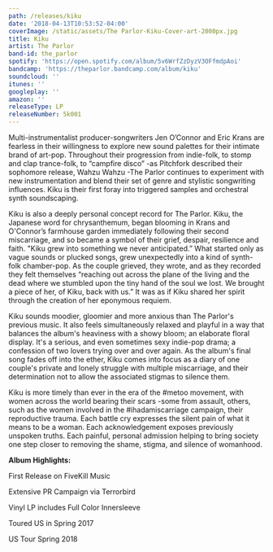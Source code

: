 ```yaml
---
path: /releases/kiku
date: '2018-04-13T10:53:52-04:00'
coverImage: /static/assets/The Parlor-Kiku-Cover-art-2000px.jpg
title: Kiku
artist: The Parlor
band-id: the_parlor
spotify: 'https://open.spotify.com/album/5v6WrfZzDyzV3OFfmdpAoi'
bandcamp: 'https://theparlor.bandcamp.com/album/kiku'
soundcloud: ''
itunes: ''
googleplay: ''
amazon: ''
releaseType: LP
releaseNumber: 5k001
---
```



Multi-instrumentalist producer-songwriters Jen O’Connor and Eric Krans are fearless in their willingness to explore new sound palettes for their intimate brand of art-pop. Throughout their progression from indie-folk, to stomp and clap trance-folk, to “campfire disco” -as Pitchfork described their sophomore release, Wahzu Wahzu -The Parlor continues to experiment with new instrumentation and blend their set of genre and stylistic songwriting influences. Kiku is their first foray into triggered samples and orchestral synth soundscaping.



Kiku is also a deeply personal concept record for The Parlor. Kiku, the Japanese word for chrysanthemum, began blooming in Krans and O'Connor’s farmhouse garden immediately following their second miscarriage, and so became a symbol of their grief, despair, resilience and faith. "Kiku grew into something we never anticipated.” What started only as vague sounds or plucked songs, grew unexpectedly into a kind of synth-folk chamber-pop. As the couple grieved, they wrote, and as they recorded they felt themselves “reaching out across the plane of the living and the dead where we stumbled upon the tiny hand of the soul we lost. We brought a piece of her, of Kiku, back with us.” It was as if Kiku shared her spirit through the creation of her eponymous requiem.



Kiku sounds moodier, gloomier and more anxious than The Parlor's previous music. It also feels simultaneously relaxed and playful in a way that balances the album's heaviness with a showy bloom; an elaborate floral display. It's a serious, and even sometimes sexy indie-pop drama; a confession of two lovers trying over and over again. As the album's final song fades off into the ether, Kiku comes into focus as a diary of one couple's private and lonely struggle with multiple miscarriage, and their determination not to allow the associated stigmas to silence them. 



Kiku is more timely than ever in the era of the #metoo movement, with women across the world bearing their scars -some from assault, others, such as the women involved in the #ihadamiscarriage campaign, their reproductive trauma. Each battle cry expresses the silent pain of what it means to be a woman. Each acknowledgement exposes previously unspoken truths. Each painful, personal admission helping to bring society one step closer to removing the shame, stigma, and silence of womanhood.



**Album Highlights:**

First Release on FiveKill Music

Extensive PR Campaign via Terrorbird

Vinyl LP includes Full Color Innersleeve

Toured US in Spring 2017

US Tour Spring 2018
